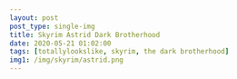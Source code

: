 ```yaml
---
layout: post
post_type: single-img
title: Skyrim Astrid Dark Brotherhood
date: 2020-05-21 01:02:00
tags: [totallylookslike, skyrim, the dark brotherhood]
img1: /img/skyrim/astrid.png
---
```

